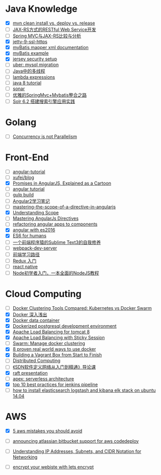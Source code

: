 # Java Knowledge
- [X] [mvn clean install vs. deploy vs. release](http://stackoverflow.com/questions/3660759/mvn-clean-install-vs-deploy-vs-release)
- [ ] [JAX-RS方式的RESTful Web Service开发](http://han-zw.iteye.com/blog/1197476)
- [ ] [Spring MVC与JAX-RS比较与分析](https://www.infoq.com/articles/springmvc_jsx-rs)
- [X] [jetty-9-ssl-https](https://newfivefour.com/jetty-9-ssl-https.html)
- [X] [myBatis mapper xml documentation](http://www.mybatis.org/mybatis-3/sqlmap-xml.html)
- [X] [myBatis example](http://edwin.baculsoft.com/2010/12/beginning-mybatis-3-part-2-how-to-handle-one-to-many-and-one-to-one-selects/)
- [X] [jersey security setup](https://simplapi.wordpress.com/2015/09/19/jersey-jax-rs-securitycontext-in-action/)
- [ ] [uber: mysql migration](https://eng.uber.com/mysql-migration/)
- [ ] [Java中的多线程](http://www.jianshu.com/p/40d4c7aebd66)
- [ ] [lambda expressions](https://docs.oracle.com/javase/tutorial/java/javaOO/lambdaexpressions.html)
- [ ] [java 8 tutorial](http://winterbe.com/posts/2014/03/16/java-8-tutorial/)
- [ ] [sonar](http://docs.sonarqube.org/display/HOME/SonarQube+Platform)
- [ ] [优雅的SpringMvc+Mybatis整合之路](http://www.jianshu.com/p/5124eef40bf0)
- [ ] [Solr 6.2 搭建搜索引擎应用实践](http://www.jianshu.com/p/3d64412f8c40)

# Golang
- [ ] [Concurrency is not Parallelism](https://talks.golang.org/2012/waza.slide#1)

# Front-End
- [ ] [angular-tutorial](https://docs.angularjs.org/tutorial)
- [ ] [xufei/blog](https://github.com/xufei/blog)
- [X] [Promises in AngularJS, Explained as a Cartoon](http://andyshora.com/promises-angularjs-explained-as-cartoon.html)
- [ ] [angular tutorial](https://github.com/angular/angular.js/wiki)
- [ ] [gulp build](http://blog.h5jun.com/post/gulp-build.html)
- [ ] [Angular2学习笔记](http://blog.csdn.net/github_33116729/article/category/6099400)
- [ ] [mastering-the-scope-of-a-directive-in-angularjs](http://www.undefinednull.com/2014/02/11/mastering-the-scope-of-a-directive-in-angularjs/)
- [X] [Understanding Scope](https://github.com/angular/angular.js/wiki/Understanding-Scopes)
- [ ] [Mastering AngularJs Directives](http://code.tutsplus.com/tutorials/mastering-angularjs-directives--cms-22511)
- [ ] [refactoring angular apps to components](http://teropa.info/blog/2015/10/18/refactoring-angular-apps-to-components.html)
- [X] [angular with es2016](http://egorsmirnov.me/assets/berlin-angular-meetup-26/#/)
- [X] [ES6 for humans](https://github.com/metagrover/ES6-for-humans)
- [ ] [一个前端程序猿的Sublime Text3的自我修养](http://guowenfh.github.io/2015/12/26/SublimeText/)
- [ ] [webpack-dev-server](https://segmentfault.com/a/1190000006670084)
- [ ] [前端学习路径](https://zhuanlan.zhihu.com/p/21935921)
- [ ] [Redux 入门](https://segmentfault.com/a/1190000005925630)
- [ ] [react native](http://facebook.github.io/react-native/)
- [ ] [Node初学者入门，一本全面的NodeJS教程](http://ourjs.com/detail/529ca5950cb6498814000005)

# Cloud Computing
- [ ] [Docker Clustering Tools Compared: Kubernetes vs Docker Swarm](http://technologyconversations.com/2015/11/04/docker-clustering-tools-compared-kubernetes-vs-docker-swarm/)
- [X] [Docker 深入浅出](http://www.infoq.com/cn/DockerDeep)
- [X] [Docker data container](https://docs.docker.com/engine/tutorials/dockervolumes/)
- [X] [Dockerized postgresql development environment](http://ryaneschinger.com/blog/dockerized-postgresql-development-environment/)
- [X] [Apache Load Balancing for tomcat 8](https://alextheedom.wordpress.com/microservices/set-up-tomcat-apache-and-mod_jk-cluster/)
- [X] [Apache Load Balancing with Sticky Session](http://blogs.encodo.ch/news/view_article.php?id=18)
- [ ] [Swarm: Manage docker clustering](https://docs.docker.com/swarm/)
- [X] [8 proven real world ways to use docker](https://www.airpair.com/docker/posts/8-proven-real-world-ways-to-use-docker)
- [X] [Building a Vagrant Box from Start to Finish](https://blog.engineyard.com/2014/building-a-vagrant-box)
- [ ] [Distributed Computing](https://pdos.csail.mit.edu/6.824/schedule.html)
- [ ] [《SDN软件定义网络从入门到精通》导论课](http://mp.weixin.qq.com/s?__biz=MjM5MTM3MzIzMg==&mid=209513316&idx=1&sn=e5dbd9a2ccccb88d0ee5c4d5790699c1#rd)
- [X] [raft presentation](http://thesecretlivesofdata.com/raft/)
- [ ] [apex: serverless architecture](http://apex.run/)
- [X] [top 10 best practices for jenkins pipeline](https://dzone.com/articles/top-10-best-practices-for-jenkins-pipeline)
- [ ] [how to install elasticsearch logstash and kibana elk stack on ubuntu 14.04](https://www.digitalocean.com/community/tutorials/how-to-install-elasticsearch-logstash-and-kibana-elk-stack-on-ubuntu-14-04)

# AWS
- [X] [5 aws mistakes you should avoid](https://cloudonaut.io/5-aws-mistakes-you-should-avoid/)
- [ ] [announcing atlassian bitbucket support for aws codedeploy](https://aws.amazon.com/blogs/apn/announcing-atlassian-bitbucket-support-for-aws-codedeploy/)
- [ ] [Understanding IP Addresses, Subnets, and CIDR Notation for Networking](https://www.digitalocean.com/community/tutorials/understanding-ip-addresses-subnets-and-cidr-notation-for-networking)
- [ ] [encrypt your webiste with lets encrypt](https://macken.me/article/encrypt-your-webiste-with-lets-encrypt)

